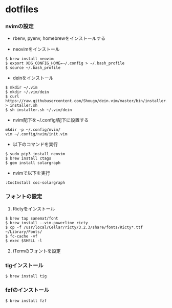 # dotfiles

### nvimの設定

* rbenv, pyenv, homebrewをインストールする

* neovimをインストール

```
$ brew install neovim
$ export XDG_CONFIG_HOME=~/.config > ~/.bash_profile
$ source ~/.bash_profile
```

* deinをインストール

```
$ mkdir ~/.vim
$ mkdir ~/.vim/dein
$ curl https://raw.githubusercontent.com/Shougo/dein.vim/master/bin/installer.sh > installer.sh
$ sh installer.sh ~/.vim/dein
```

* nvim配下を~/.config/配下に設置する

```
mkdir -p ~/.config/nvim/
vim ~/.config/nvim/init.vim
```

* 以下のコマンドを実行

```
$ sudo pip3 install neovim
$ brew install ctags
$ gem install solargraph
```

* nvimで以下を実行
```
:CocInstall coc-solargraph
```

### フォントの設定

1. Rictyをインストール

```
$ brew tap sanemat/font
$ brew install --vim-powerline ricty
$ cp -f /usr/local/Cellar/ricty/3.2.3/share/fonts/Ricty*.ttf ~/Library/Fonts/ 
$ fc-cache -vf
$ exec $SHELL -l
```

2. iTermのフォントを設定

### tigインストール

```
$ brew install tig
```

### fzfのインストール

```
$ brew install fzf
```

